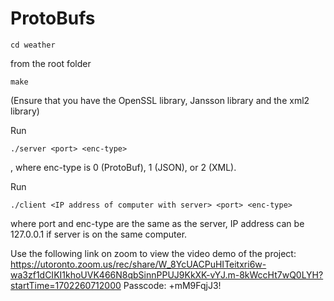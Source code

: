 # ProtoBufs

```
cd weather 
```
from the root folder

```
make
```
(Ensure that you have the OpenSSL library, Jansson library and the xml2 library)

Run
```
./server <port> <enc-type>
```
, where enc-type is 0 (ProtoBuf), 1 (JSON), or 2 (XML).

Run
```
./client <IP address of computer with server> <port> <enc-type> 
```
where port and enc-type are the same as the server, IP address can be 127.0.0.1 if server is on the same computer.

Use the following link on zoom to view the video demo of the project:
https://utoronto.zoom.us/rec/share/W_8YcUACPuHITeitxri6w-wa3zf1dCIKI1khoUVK466N8qbSinnPPUJ9KkXK-vYJ.m-8kWccHt7wQ0LYH?startTime=1702260712000
Passcode: +mM9FqjJ3!
